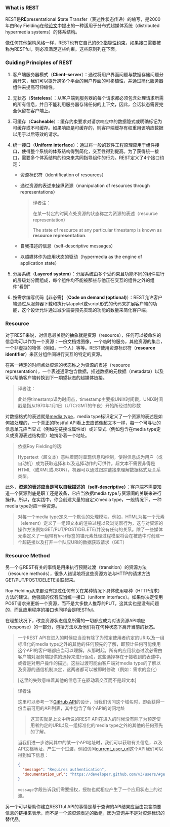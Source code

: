 ### What is REST

REST是**RE**presentational **S**tate **T**ransfer（表述性状态传递）的缩写，是2000年由Roy Fielding在他[论文](https://www.ics.uci.edu/~fielding/pubs/dissertation/rest_arch_style.htm)中提出的一种适用于分布式超媒体系统（distributed hypermedia systems）的体系结构。

像任何其他架构风格一样，REST也有它自己的[6个指导性约束](https://restfulapi.net/rest-architectural-constraints/)，如果接口需要被称为RESTful，则必须满足这些约束。这些原则列在下面。

### Guiding Principles of REST

1. 客户端服务器模式（**Client–server**）：通过将用户界面问题与数据存储问题分离开来，我们可以提升跨多个平台的用户界面的可移植性，并通过简化服务器组件来提高可伸缩性。

2. 无状态（**Stateless**）：从客户端到服务器的每个请求都必须包含处理请求所需的所有信息，并且不能利用服务器存储任何的上下文，因此，会话状态需要完全保留在客户端上。

3. 可缓存（**Cacheable**）：缓存约束要求对请求响应中的数据隐式或明确标记为可缓存或不可缓存。如果响应是可缓存的，则客户端缓存有权重用该响应数据以用于以后等效的请求。

4. 统一接口（**Uniform interface**）：通过将一般的软件工程原理应用于组件接口，使得整个系统的体系结构得到简化，交互性得到提高。为了获得统一接口，需要多个体系结构的约束来共同指导组件的行为。REST定义了4个接口约定：

   * 资源标识符（identification of resources）

   * 通过资源的表述来操纵资源（manipulation of resources through representations）

     > 译者注：
     >
     > 在某一特定的时间点处资源的状态称之为资源的表述（resource representation）
     >
     > The state of resource at any particular timestamp is known as **resource representation**. 

   * 自我描述的信息（self-descriptive messages）

   * 以超媒体作为应用状态的驱动（hypermedia as the engine of application state）

5. 分层系统（**Layered system**）：分层系统由多个受约束且功能不同的组件进行的层级划分而组成，每个组件均不能被那些与他正在交互的组件之外的组件“看到”

6. 按需求编写代码【非必需】（**Code on demand (optional)**）：REST允许客户端通过从服务器下载和执行以applet或script形式的代码来扩展客户端的功能，这个设计允许通过减少需要预先实现的功能的数量来简化客户端。

### Resource

对于REST来说，对信息最关键的抽象就是资源（resource），任何可以被命名的信息均可以作为一个资源：一份文档或图像，一个临时的服务，其他资源的集合，一个非虚拟的物体（例如，一个人）等等。REST使用资源标识符（**resource identifier**）来区分组件间进行交互的特定的资源。

在某一特定的时间点处资源的状态称之为资源的表述（resource representation），一个表述通常包含数据，描述数据的元数据（metadata）以及可以帮助客户端转换到下一期望状态的超媒体链接。

> 译者注：
>
> 此处将timestamp译为时间点，timestamp主要指UNIX时间戳，UNIX时间戳是指从1970年1月1日（UTC/GMT的午夜）开始所经过的秒数

对数据格式的表述就是[media type](https://www.iana.org/assignments/media-types/media-types.xhtml)，media type标识定义了一个资源的表述是如何被处理的，一个真正的Restful API看上去应该像超文本一样，每一个可寻址的信息单元应当显式（例如在链接或属性id）或非显式（例如包含在media type定义或资源表述结构里）地携带着一个地址。

> 依据Roy Fielding的话:
>
> Hypertext（超文本）意味着同时呈现信息和控制，使得信息成为用户（或自动机）成为获取选择和以及选择动作的可供件。超文本不需要非得是HTML（或XML或JSON），机器可以通过跟踪链接来理解数据格式及关系类型。

此外，**资源的表述应当是可以自我描述的（self-descriptive）**：客户端不需要知道一个资源到底是职工还是设备，它应当依据media type与资源间的关联来进行操作。所以，在实践中，你会创建大量的自定义media type，一般情况下，一种media type对应一种资源。

> 对每一个media type定义一个默认的处理模块，例如，HTML为每一个元素（element）定义了一组超文本的渲染过程以及浏览器行为，这与对资源的操作方法例如GET/PUT/POST/DELETE/并没有任何的关系。除了一些媒体元素定义了一组带有`href`标签的锚元素处理过程模型将会在被选中时创建一个超链接以及打开一个队应URI的数据获取请求（GET）

### Resource Method

另一个与REST有关的事情是用来执行预期过渡（transition）的资源方法（resource methods），很多人错误地将这些资源方法与HTTP的请求方法GET/PUT/POST/DELETE关联起来。

Roy Fielding从来都没有提过任何有关在某种情况下具体使用哪种（HTTP请求）方法的建议。他强调的仅有应当统一接口（uniform interface）。如果你决定使用POST请求来更新一个资源，而不是大多数人推荐的PUT，这其实也是没有问题的，而且应用程序的接口也同样会是RESTful。

在理想状况下，改变资源状态信息所需的一切都应成为对该资源API响应（response）的一部分，包括方法以及他们将在何种状态下离开当前的状态。

> 一个REST API在进入的时候应当没有除了为预定使用者约定的URI以及一组标准化的media type之外的其他的任何预先的了解，即预计任何可能使用这个API的客户端都应当可以理解。从那时起，所有的应用状态过渡必需由客户端对服务端提供的选择来进行驱动，这些选择存在于接收到的表述中，或者是对用户操作的描述。这些过渡可能由客户端对media type的了解以及资源的通信机制决定，这两者都可以被即时修改（例如：需求的变化）
>
> [这里的失败意味着其他的信息正在驱动着交互而不是超文本]

> 译者注
>
> 这里可以参考一下[GitHub API](https://api.github.com/)的设计，当我们访问这个域名时，即会获得一份当前可用的API列表，其中包含了每个API的访问地址
>
> > 这其实就是上文中所说的REST API在进入的时候没有除了为预定使用者约定的URI以及一组标准化的media type之外的其他的任何预先的了解。
>
> 当我们进一步访问其中的某一个API地址时，我们可以获取有关信息，以及API文档地址，产生一个过渡，例如访问[current_user_url](https://api.github.com/)这个API我们可以得到如下信息：
>
> ```json
> {
>   "message": "Requires authentication",
>   "documentation_url": "https://developer.github.com/v3/users/#get-the-authenticated-user"
> }
> ```
>
> `message`字段告诉我们需要授权，授权也就相应产生了一个应用状态上的过渡。

另一个可以帮助你建立RESTful API的事情是基于查询的API结果应当由包含摘要信息的链接来表示，而不是一个源资源表述的数组，因为查询并不是对资源标识的替代品。